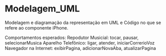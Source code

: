 # Modelagem_UML
Modelagem e diagramação da representação em UML e Código no que se refere ao componente iPhone.

Comportamentos esperados:
Repodutor Musicial: tocar, pausar, selecionarMusica
Aparelho Telefônico: ligar, atender, iniciarCorrerioVoz
Navegador na Internet: exibirPagina, adicionarNovaAba, atualizarPagina
